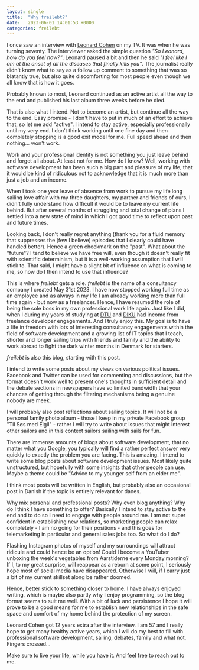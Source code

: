```yaml
---
layout: single
title:  "Why freilebt?"
date:   2023-06-01 14:01:53 +0000
categories: freilebt
---
```

I once saw an interview with [Leonard Cohen](https://en.wikipedia.org/wiki/Leonard_Cohen) on my TV. It was when he was turning seventy. The interviewer asked the simple question *"So Leonard, how do you feel now?"*. Leonard paused a bit and then he said *"I feel like I am at the onset of all the diseases that finally kills you"*. The journalist really didn't know what to say as a follow up comment to something that was so blatantly true, but also quite discomforting for most people even though we all know that is how it goes. 

Probably known to most, Leonard continued as an active artist all the way to the end and published his last album three weeks before he died.  

That is also what I intend. Not to become an artist, but continue all the way to the end. Easy promise - I don't have to put in much of an effort to achieve that, so let me add "active". I intend to stay active, especially professionally until my very end. I don't think working until one fine day and then completely stopping is a good exit model for me. Full speed ahead and then nothing... won't work. 

Work and your professional identity is not something you just leave behind and forget all about. At least not for me. How do I know? Well, working with software development has been such a big part and pleasure of my life, that it would be kind of ridiculous not to acknowledge that it is much more than just a job and an income.

When I took one year leave of absence from work to pursue my life long sailing love affair with my three daughters, my partner and friends of ours, I didn't fully understand how difficult it would be to leave my current life behind. But after several months of struggling and total change of plans I settled into a new state of mind in which I got good time to reflect upon past and future times. 

Looking back, I don't really regret anything (thank you for a fluid memory that suppresses the (few I believe) episodes that I clearly could have handled better). Hence a green checkmark on the "past". What about the "future"? I tend to believe we have free will, even though it doesn't really fit with scientific determinism, but it is a well-working assumption that I will stick to. That said, I might have a slight bit of influence on what is coming to me, so how do I then intend to use that influence? 

This is where *freilebt* gets a role. *freilebt* is the name of a consultancy company I created May 31st 2023. I have now stopped working full time as an employee and as always in my life I am already working more than full time again - but now as a freelancer. Hence, I have resumed the role of being the sole boss in my own professional work life again. Just like I did, when I during my years of studying at [DTU](https://www.dtu.dk/) and [DIKU](https://di.ku.dk/) had income from freelance developer engagements. And I truly enjoy this. My goal is to have a life in freedom with lots of interesting consultancy engagements within the field of software development and a growing list of IT topics that I teach, shorter and longer sailing trips with friends and family and the ability to work abroad to fight the dark winter months in Denmark for starters. 

*freilebt* is also this blog, starting with this post. 

I intend to write some posts about my views on various political issues. Facebook and Twitter can be used for commenting and discussions, but the format doesn't work well to present one's thoughts in sufficient detail and the debate sections in newspapers have so limited bandwidth that your chances of getting through the filtering mechanisms being a genuine nobody are meek.

I will probably also post reflections about sailing topics. It will not be a personal family photo album - those I keep in my private Facebook group "Til Søs med Eigil" - rather I will try to write about issues that might interest other sailors and in this context sailors sailing with sails for fun.

There are immense amounts of blogs about software development, that no matter what you Google, you typically will find a rather perfect answer very quickly to exactly the problem you are facing. This is amazing. I intend to write some blog posts about software development issues. Most likely quite unstructured, but hopefully with some insights that other people can use. Maybe a theme could be "Advice to my younger self from an elder me".

I think most posts will be written in English, but probably also an occasional post in Danish if the topic is entirely relevant for danes.

Why mix personal and professional posts? Why even blog anything? Why do I think I have something to offer? Basically I intend to stay active to the end and to do so I need to engage with people around me. I am not super confident in establishing new relations, so marketing people can relax completely - I am no going for their positions - and this goes for telemarketing in particular and general sales jobs too. So what do I do?

Flashing Instagram photos of myself and my surroundings will attract ridicule and could hence be an option! Could I become a YouTuber unboxing the week's vegetables from Aarstiderne every Monday morning? If I, to my great surprise, will reappear as a reborn at some point, I seriously hope most of social media have disappeared. Otherwise I will, if I carry just a bit of my current skillset along be rather doomed. 

Hence, better stick to something closer to home. I have always enjoyed writing, which is maybe also partly why I enjoy programming, so the blog format seems to suit me well. With a bit of luck and persistence I hope it will prove to be a good means for me to establish new relationships in the safe space and comfort of my home behind the protection of my screen.

Leonard Cohen got 12 years extra after the interview. I am 57 and I really hope to get many healthy active years, which I will do my best to fill with professional software development, sailing, debates, family and what not. Fingers crossed...

Make sure to live your life, while you have it. And feel free to reach out to me.
